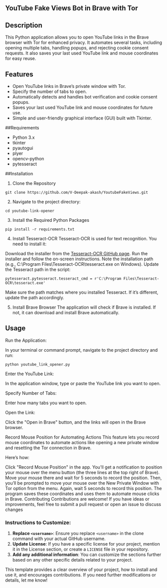 ## YouTube Fake Views Bot in Brave with Tor
## Description
This Python application allows you to open YouTube links in the Brave browser with Tor for enhanced privacy. It automates several tasks, including opening multiple tabs, handling popups, and rejecting cookie consent requests. It also saves your last used YouTube link and mouse coordinates for easy reuse.

## Features
- Open YouTube links in Brave’s private window with Tor.
- Specify the number of tabs to open.
- Automatically detects and handles bot verification and cookie consent popups.
- Saves your last used YouTube link and mouse coordinates for future use.
- Simple and user-friendly graphical interface (GUI) built with Tkinter.

##Requirements
- Python 3.x
- tkinter
- pyautogui
- plyer
- opencv-python
- pytesseract

##Installation
1. Clone the Repository
```
git clone https://github.com/V-Deepak-akash/YoutubeFakeViews.git
```
2. Navigate to the project directory:
```
cd youtube-link-opener
```
3. Install the Required Python Packages
```
pip install -r requirements.txt
```
4. Install Tesseract-OCR
Tesseract-OCR is used for text recognition. You need to install it:

Download the installer from the [Tesseract-OCR GitHub page](https://github.com/tesseract-ocr/tesseract).
Run the installer and follow the on-screen instructions.
Note the installation path (e.g., C:\Program Files\Tesseract-OCR\tesseract.exe on Windows).
Update the Tesseract path in the script:

```
pytesseract.pytesseract.tesseract_cmd = r'C:\Program Files\Tesseract-OCR\tesseract.exe'
```
Make sure the path matches where you installed Tesseract. If it’s different, update the path accordingly.

5. Install Brave Browser
The application will check if Brave is installed. If not, it can download and install Brave automatically.

## Usage
Run the Application:

In your terminal or command prompt, navigate to the project directory and run:
```
python youtube_link_opener.py
```
Enter the YouTube Link:

In the application window, type or paste the YouTube link you want to open.

Specify Number of Tabs:

Enter how many tabs you want to open.

Open the Link:

Click the "Open in Brave" button, and the links will open in the Brave browser.

Record Mouse Position for Automating Actions
This feature lets you record mouse coordinates to automate actions like opening a new private window and resetting the Tor connection in Brave.

Here’s how:

Click "Record Mouse Position" in the app.
You'll get a notification to position your mouse over the menu button (the three lines at the top right of Brave).
Move your mouse there and wait for 5 seconds to record the position.
Then, you’ll be prompted to move your mouse over the New Private Window with Tor option from the menu.
Again, wait 5 seconds to record this position.
The program saves these coordinates and uses them to automate mouse clicks in Brave.
Contributing
Contributions are welcome! If you have ideas or improvements, feel free to submit a pull request or open an issue to discuss changes


### Instructions to Customize:

1. **Replace `<username>`**: Ensure you replace `<username>` in the clone command with your actual GitHub username.
2. **Update License**: If you have a specific license for your project, mention it in the License section, or create a `LICENSE` file in your repository.
3. **Add any additional information**: You can customize the sections further based on any other specific details related to your project.

This template provides a clear overview of your project, how to install and use it, and encourages contributions. If you need further modifications or details, let me know!
